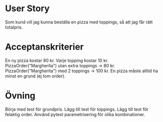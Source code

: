 # User Story
Som kund vill jag kunna beställa en pizza med toppings, så att jag får rätt totalpris.

# Acceptanskriterier
En ny pizza kostar 80 kr.
Varje topping kostar 10 kr.
PizzaOrder("Margherita") utan extra toppings → 80 kr.
PizzaOrder("Margherita") med 2 toppings → 100 kr.
En pizza måste alltid ha minst en grund (ej tom order).

# Övning
Börja med test för grundpris.
Lägg till test för toppings.
Lägg till test för felaktig order.
Använd pytest parametrisering för olika kombinationer.

